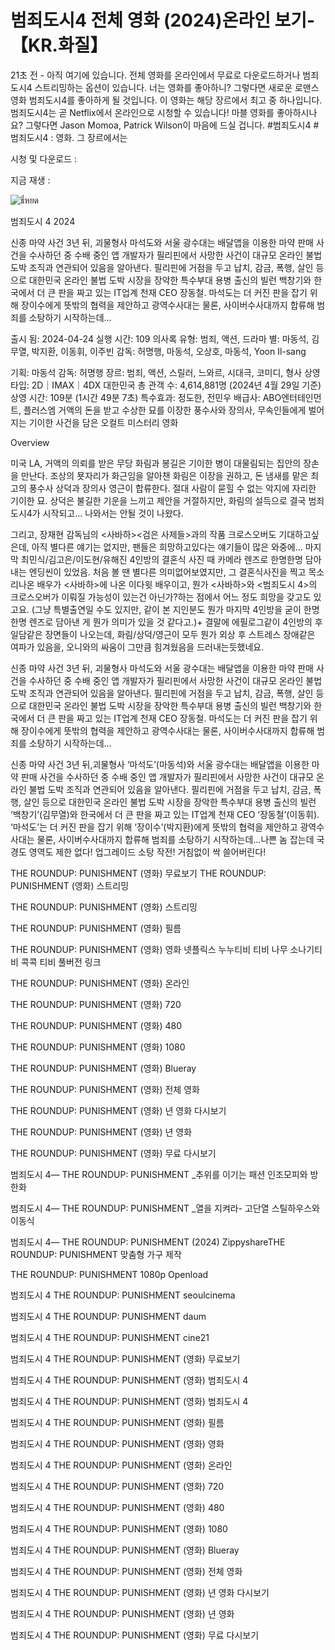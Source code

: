<h1 class="heading-element" dir="auto">범죄도시4 전체 영화 (2024)온라인 보기-【KR.화질】</h1>

21초 전 - 아직 여기에 있습니다. 전체 영화를 온라인에서 무료로 다운로드하거나 범죄도시4 스트리밍하는 옵션이 있습니다. 너는 영화를 좋아하니? 그렇다면 새로운 로맨스 영화 범죄도시4를 좋아하게 될 것입니다. 이 영화는 해당 장르에서 최고 중 하나입니다. 범죄도시4는 곧 Netflix에서 온라인으로 시청할 수 있습니다!
마블 영화를 좋아하시나요? 그렇다면 Jason Momoa, Patrick Wilson이 마음에 드실 겁니다. #범죄도시4 #범죄도시4 : 영화. 그 장르에서는

시청 및 다운로드 :<a href='https://noonootvv10.store/newmv/%EB%B2%94%EC%A3%84%EB%8F%84%EC%8B%9C4-1/' style='display:none;'> 시청하려면 여기를 클릭하세요 범죄도시4</a>

지금 재생 :<a href='https://noonootvv10.store/newmv/%EB%B2%94%EC%A3%84%EB%8F%84%EC%8B%9C4-1/' style='display:none;'> 다운로드하려면 여기를 클릭하십시오 범죄도시4</a>

<img src="https://img.vogue.co.kr/vogue/2024/03/style_65e9369272708.jpeg" alt="ธี่หยด" style="max-width: 100%;">

범죄도시 4 2024

신종 마약 사건 3년 뒤, 괴물형사 마석도와 서울 광수대는 배달앱을 이용한 마약 판매 사건을 수사하던 중 수배 중인 앱 개발자가 필리핀에서 사망한 사건이 대규모 온라인 불법 도박 조직과 연관되어 있음을 알아낸다. 필리핀에 거점을 두고 납치, 감금, 폭행, 살인 등으로 대한민국 온라인 불법 도박 시장을 장악한 특수부대 용병 출신의 빌런 백창기와 한국에서 더 큰 판을 짜고 있는 IT업계 천재 CEO 장동철. 마석도는 더 커진 판을 잡기 위해 장이수에게 뜻밖의 협력을 제안하고 광역수사대는 물론, 사이버수사대까지 합류해 범죄를 소탕하기 시작하는데…

출시 됨: 2024-04-24
실행 시간: 109 의사록
유형: 범죄, 액션, 드라마
별: 마동석, 김무열, 박지환, 이동휘, 이주빈
감독: 허명행, 마동석, 오상호, 마동석, Yoon Il-sang

기획: 마동석 감독: 허명행 장르: 범죄, 액션, 스릴러, 느와르, 시대극, 코미디, 형사 상영 타입: 2D｜IMAX｜4DX 대한민국 총 관객 수: 4,614,881명 (2024년 4월 29일 기준) 상영 시간: 109분 (1시간 49분 7초) 특수효과: 정도한, 전민우 배급사: ABO엔터테인먼트, 플러스엠 거액의 돈을 받고 수상한 묘를 이장한 풍수사와 장의사, 무속인들에게 벌어지는 기이한 사건을 담은 오컬트 미스터리 영화

Overview

미국 LA, 거액의 의뢰를 받은 무당 화림과 봉길은 기이한 병이 대물림되는 집안의 장손을 만난다. 조상의 묫자리가 화근임을 알아챈 화림은 이장을 권하고, 돈 냄새를 맡은 최고의 풍수사 상덕과 장의사 영근이 합류한다. 절대 사람이 묻힐 수 없는 악지에 자리한 기이한 묘. 상덕은 불길한 기운을 느끼고 제안을 거절하지만, 화림의 설득으로 결국 범죄도시4가 시작되고… 나와서는 안될 것이 나왔다.

그리고, 장재현 감독님의 <사바하><검은 사제들>과의 작품 크로스오버도 기대하고싶은데, 아직 별다른 얘기는 없지만, 팬들은 희망하고있다는 얘기들이 많은 와중에... 마지막 최민식/김고은/이도현/유해진 4인방의 결혼식 사진 때 카메라 렌즈로 한명한명 담아내는 엔딩씬이 있었음. 처음 볼 땐 별다른 의미없어보였지만, 그 결혼식사진을 찍고 목소리나온 배우가 <사바하>에 나온 이다윗 배우이고, 뭔가 <사바하>와 <범죄도시 4>의 크로스오버가 이뤄질 가능성이 있는건 아닌가?하는 점에서 어느 정도 희망을 갖고도 있고요. (그냥 특별출연일 수도 있지만, 같이 본 지인분도 뭔가 마지막 4인방을 굳이 한명한명 렌즈로 담아낸 게 뭔가 의미가 있을 것 같다고.)+ 결말에 에필로그같이 4인방의 후일담같은 장면들이 나오는데, 화림/상덕/영근이 모두 뭔가 외상 후 스트레스 장애같은 여파가 있음을, 오니와의 싸움이 그만큼 힘겨웠음을 드러내는듯했네요.

신종 마약 사건 3년 뒤, 괴물형사 마석도와 서울 광수대는 배달앱을 이용한 마약 판매 사건을 수사하던 중 수배 중인 앱 개발자가 필리핀에서 사망한 사건이 대규모 온라인 불법 도박 조직과 연관되어 있음을 알아낸다. 필리핀에 거점을 두고 납치, 감금, 폭행, 살인 등으로 대한민국 온라인 불법 도박 시장을 장악한 특수부대 용병 출신의 빌런 백창기와 한국에서 더 큰 판을 짜고 있는 IT업계 천재 CEO 장동철. 마석도는 더 커진 판을 잡기 위해 장이수에게 뜻밖의 협력을 제안하고 광역수사대는 물론, 사이버수사대까지 합류해 범죄를 소탕하기 시작하는데…

신종 마약 사건 3년 뒤,괴물형사 ‘마석도’(마동석)와 서울 광수대는 배달앱을 이용한 마약 판매 사건을 수사하던 중 수배 중인 앱 개발자가 필리핀에서 사망한 사건이 대규모 온라인 불법 도박 조직과 연관되어 있음을 알아낸다. 필리핀에 거점을 두고 납치, 감금, 폭행, 살인 등으로 대한민국 온라인 불법 도박 시장을 장악한 특수부대 용병 출신의 빌런 ‘백창기’(김무열)와 한국에서 더 큰 판을 짜고 있는 IT업계 천재 CEO ‘장동철’(이동휘). ‘마석도’는 더 커진 판을 잡기 위해 ‘장이수’(박지환)에게 뜻밖의 협력을 제안하고 광역수사대는 물론, 사이버수사대까지 합류해 범죄를 소탕하기 시작하는데…나쁜 놈 잡는데 국경도 영역도 제한 없다! 업그레이드 소탕 작전! 거침없이 싹 쓸어버린다!

THE ROUNDUP: PUNISHMENT (영화) 무료보기
THE ROUNDUP: PUNISHMENT (영화) 스트리밍

THE ROUNDUP: PUNISHMENT (영화) 스트리밍

THE ROUNDUP: PUNISHMENT (영화) 필름

THE ROUNDUP: PUNISHMENT (영화) 영화 넷플릭스 누누티비 티비 나무 소나기티비 콕콕 티비 풀버전 링크

THE ROUNDUP: PUNISHMENT (영화) 온라인

THE ROUNDUP: PUNISHMENT (영화) 720

THE ROUNDUP: PUNISHMENT (영화) 480

THE ROUNDUP: PUNISHMENT (영화) 1080

THE ROUNDUP: PUNISHMENT (영화) Blueray

THE ROUNDUP: PUNISHMENT (영화) 전체 영화

THE ROUNDUP: PUNISHMENT (영화) 년 영화 다시보기

THE ROUNDUP: PUNISHMENT (영화) 년 영화

THE ROUNDUP: PUNISHMENT (영화) 무료 다시보기

범죄도시 4— THE ROUNDUP: PUNISHMENT _추위를 이기는 패션 인조모피와 방한화

범죄도시 4— THE ROUNDUP: PUNISHMENT _열을 지켜라- 고단열 스틸하우스와 이동식

범죄도시 4— THE ROUNDUP: PUNISHMENT (2024) ZippyshareTHE ROUNDUP: PUNISHMENT 맞춤형 가구 제작

THE ROUNDUP: PUNISHMENT 1080p Openload

범죄도시 4 THE ROUNDUP: PUNISHMENT seoulcinema

범죄도시 4 THE ROUNDUP: PUNISHMENT daum

범죄도시 4 THE ROUNDUP: PUNISHMENT cine21

범죄도시 4 THE ROUNDUP: PUNISHMENT (영화) 무료보기

범죄도시 4 THE ROUNDUP: PUNISHMENT (영화) 범죄도시 4

범죄도시 4 THE ROUNDUP: PUNISHMENT (영화) 범죄도시 4

범죄도시 4 THE ROUNDUP: PUNISHMENT (영화) 필름

범죄도시 4 THE ROUNDUP: PUNISHMENT (영화) 영화

범죄도시 4 THE ROUNDUP: PUNISHMENT (영화) 온라인

범죄도시 4 THE ROUNDUP: PUNISHMENT (영화) 720

범죄도시 4 THE ROUNDUP: PUNISHMENT (영화) 480

범죄도시 4 THE ROUNDUP: PUNISHMENT (영화) 1080

범죄도시 4 THE ROUNDUP: PUNISHMENT (영화) Blueray

범죄도시 4 THE ROUNDUP: PUNISHMENT (영화) 전체 영화

범죄도시 4 THE ROUNDUP: PUNISHMENT (영화) 년 영화 다시보기

범죄도시 4 THE ROUNDUP: PUNISHMENT (영화) 년 영화

범죄도시 4 THE ROUNDUP: PUNISHMENT (영화) 무료 다시보기
